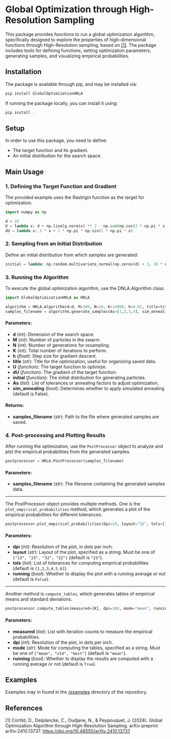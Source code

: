 # Global Optimization through High-Resolution Sampling

This package provides functions to run a global optimization algorithm, specifically designed to explore the properties of high-dimensional functions through High-Resolution sampling, based on [[1]](#1). The package includes tools for defining functions, setting optimization parameters, generating samples, and visualizing empirical probabilities.

## Installation

The package is available through pip, and may be installed via:

```bash
pip install GlobalOptimizationHRLA
```

If running the package locally, you can install it using:

```bash
pip install .
```

## Setup

In order to use this package, you need to define:

- The target function and its gradient.
- An initial distribution for the search space.

## Main Usage

### 1. Defining the Target Function and Gradient

The provided example uses the Rastrigin function as the target for optimization.

```python
import numpy as np

d = 10
U = lambda x: d + np.linalg.norm(x) ** 2 - np.sum(np.cos(2 * np.pi * x))
dU = lambda x: 2 * x + 2 * np.pi * np.sin(2 * np.pi * x)
```

### 2. Sampling from an Initial Distribution

Define an initial distribution from which samples are generated:

```python
initial = lambda: np.random.multivariate_normal(np.zeros(d) + 3, 10 * np.eye(d))
```

### 3. Running the Algorithm

To execute the global optimization algorithm, use the DNLA.Algorithm class.

```python
import GlobalOptimizationHRLA as HRLA

algorithm = HRLA.Algorithm(d=d, M=100, N=10, K=14000, h=0.01, title=title, U=U, dU=dU, initial=initial)
samples_filename = algorithm.generate_samples(As=[1,2,3,4], sim_annealing=False)
```

#### **Parameters:**

- **d** (_int_): Dimension of the search space.
- **M** (_int_): Number of particles in the swarm.
- **N** (_int_): Number of generations for resampling.
- **K** (_int_): Total number of iterations to perform.
- **h** (_float_): Step size for gradient descent.
- **title** (_str_): Title for the optimization, useful for organizing saved data.
- **U** (_function_): The target function to optimize.
- **dU** (_function_): The gradient of the target function.
- **initial** (_function_): The initial distribution for generating particles.
- **As** (_list_): List of tolerances or annealing factors to adjust optimization.
- **sim_annealing** (_bool_): Determines whether to apply simulated annealing (default is False).

#### **Returns:**

- **samples_filename** (_str_): Path to the file where generated samples are saved.

### 4. Post-processing and Plotting Results

After running the optimization, use the `PostProcessor` object to analyze and plot the empirical probabilities from the generated samples.

```python
postprocessor = HRLA.PostProcessor(samples_filename)
```

#### **Parameters:**

- **samples_filename** (_str_): The filename containing the generated samples data.

---

The PostProcessor object provides multiple methods. One is the `plot_empirical_probabilities` method, which generates a plot of the empirical probabilities for different tolerances.

```python
postprocessor.plot_empirical_probabilities(dpi=10, layout="32", tols=[1,2,3,4,5,6], running=False)
```

#### **Parameters:**

- **dpi** (_int_): Resolution of the plot, in dots per inch.
- **layout** (_str_): Layout of the plot, specified as a string. Must be one of `["13", "23", "32", "22"]` (default is `"23"`).
- **tols** (_list_): List of tolerances for computing empirical probabilities (default is `[1,2,3,4,5,6]`).
- **running** (_bool_): Whether to display the plot with a running average or not (default is `False`).

---

Another method is `compute_tables`, which generates tables of empirical means and standard deviations.

```python
postprocessor.compute_tables(measured=[K], dpi=100, mode="mean", running="True"")
```

#### **Parameters:**

- **measured** (_list_): List with iteration counts to measure the empirical probabilities.
- **dpi** (_int_): Resolution of the plot, in dots per inch.
- **mode** (_str_): Mode for computing the tables, specified as a string. Must be one of `["mean", "std", "best"]` (default is `"mean"`).
- **running** (_bool_): Whether to display the results are computed with a running average or not (default is `True`).

## Examples

Examples may in found in the [/examples](/examples) directory of the repository.

## References

<a id="1">[1]</a> Cortild, D., Delplancke, C., Oudjane, N., & Peypouquet, J. (2024). Global Optimization Algorithm through High-Resolution Sampling. arXiv preprint arXiv:2410.13737. https://doi.org/10.48550/arXiv.2410.13737 